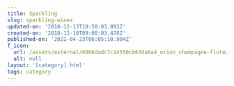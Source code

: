 ```yaml
---
title: Sparkling
slug: sparkling-wines
updated-on: '2018-12-13T10:50:03.893Z'
created-on: '2018-12-10T09:08:03.478Z'
published-on: '2022-04-23T06:05:10.904Z'
f_icon:
  url: /assets/external/6066dadc7c14550cb63da6a4_orion_champagne-flute202.svg
  alt: null
layout: '[category].html'
tags: category
---
```



